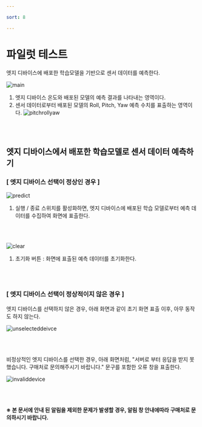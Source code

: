 ```yaml
---

sort: 8

---
```




# 파일럿 테스트

엣지 디바이스에 배포한 학습모델을 기반으로 센서 데이터를 예측한다.<br/>

![main](images/9.1.main.png)

1. 엣지 디바이스 온도와 배포된 모델의 예측 결과를 나타내는 영역이다.
2. 센서 데이터로부터 배포된 모델의 Roll, Pitch, Yaw 예측 수치를 표출하는 영역이다.
![pitchrollyaw](images/9.6.pitchrollyaw.svg)

<br/><br/>

## 엣지 디바이스에서 배포한 학습모델로 센서 데이터 예측하기

### [ 엣지 디바이스 선택이 정상인 경우 ]

![predict](images/9.2.predict.png)
1. 실행 / 종료 스위치를 활성화하면, 엣지 디바이스에 배포된 학습 모델로부터 예측 데이터를 수집하여 화면에 표출한다.

<br/><br/>

![clear](images/9.3.clear.png)
1. 초기화 버튼 : 화면에 표출된 예측 데이터를 초기화한다.

<br/><br/>

### [ 엣지 디바이스 선택이 정상적이지 않은 경우 ]

엣지 디바이스를 선택하지 않은 경우, 아래 화면과 같이 초기 화면 표출 이후, 아무 동작도 하지 않는다.<br/>

![unselecteddeivce](images/9.4.unselecteddeivce.png)

<br/><br/>

비정상적인 엣지 디바이스를 선택한 경우, 아래 화면처럼, "서버로 부터 응답을 받지 못했습니다. 구매처로 문의해주시기 바랍니다." 문구를 포함한 오류 창을 표출한다. <br/>

![invaliddevice](images/9.5.invaliddevice.png)

<br/><br/>

**※ 본 문서에 안내 된 알림을 제외한 문제가 발생할 경우, 알림 창 안내에따라 구매처로 문의하시기 바랍니다.**